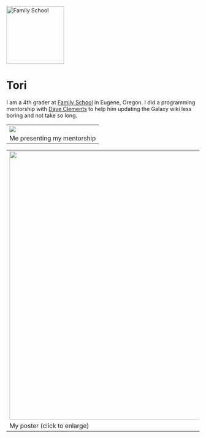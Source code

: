 
<div class='right'><img src="http://www.family.4j.lane.edu/FamilySchool/Splash_files/fs-logo.gif" alt="Family School" width="150" /></div>

# Tori

I am a 4th grader at [Family School](http://www.family.4j.lane.edu/FamilySchool/Splash.html) in Eugene, Oregon. 
I did a programming mentorship with [Dave Clements](/src/dave-clements/index.md) to help him updating the Galaxy wiki
less boring and not take so long.

<table>
  <tr>
    <td> <img src="/src/tori-r/ToriR.png" /> </td>
  </tr>
  <tr>
    <td> Me presenting my mentorship </td>
  </tr>
</table>


<table>
  <tr>
    <td> <a href='/src/tori-r/ToriPoster.png'><img src="/src/tori-r/ToriPoster.png" alt="" width="700" /></a> </td>
  </tr>
  <tr>
    <td> My poster (click to enlarge) </td>
  </tr>
</table>

